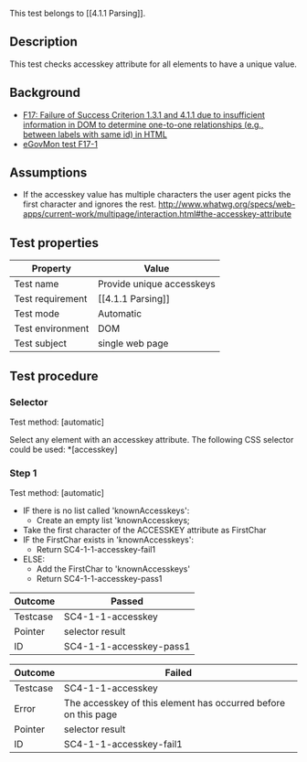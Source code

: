This test belongs to [[4.1.1 Parsing]].


## Description
This test checks accesskey attribute for all elements to have a unique value.


## Background
- [F17: Failure of Success Criterion 1.3.1 and 4.1.1 due to insufficient information in DOM to determine one-to-one relationships (e.g., between labels with same id) in HTML](http://www.w3.org/TR/2014/NOTE-WCAG20-TECHS-20140311/F17)
- [eGovMon test F17-1](http://wiki.egovmon.no/wiki/SC4.1.1#ID:_F17-1)


## Assumptions
- If the accesskey value has multiple characters the user agent picks the first character and ignores the rest. http://www.whatwg.org/specs/web-apps/current-work/multipage/interaction.html#the-accesskey-attribute


## Test properties
| Property          | Value
|-------------------|----
| Test name         | Provide unique accesskeys
| Test requirement  | [[4.1.1 Parsing]]
| Test mode         | Automatic
| Test environment  | DOM
| Test subject      | single web page


## Test procedure

### Selector
Test method: [automatic]

Select any element with an accesskey attribute. The following CSS selector could be used: *[accesskey]

### Step 1
Test method: [automatic]

- IF there is no list called 'knownAccesskeys':
  -  Create an empty list 'knownAccesskeys;
- Take the first character of the ACCESSKEY attribute as FirstChar
- IF the FirstChar exists in 'knownAccesskeys':
  - Return SC4-1-1-accesskey-fail1
- ELSE:
  - Add the FirstChar to 'knownAccesskeys'
  - Return SC4-1-1-accesskey-pass1

| Outcome  | Passed
|----------|-----
| Testcase | SC4-1-1-accesskey
| Pointer  | selector result
| ID       | SC4-1-1-accesskey-pass1

| Outcome  | Failed
|----------|-----
| Testcase | SC4-1-1-accesskey
| Error    | The accesskey of this element has occurred before on this page
| Pointer  | selector result
| ID       | SC4-1-1-accesskey-fail1

